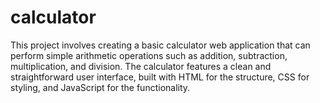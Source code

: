 # calculator
This project involves creating a basic calculator web application that can perform simple arithmetic operations such as addition, subtraction, multiplication, and division. The calculator features a clean and straightforward user interface, built with HTML for the structure, CSS for styling, and JavaScript for the functionality.

